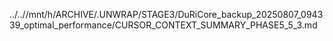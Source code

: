../..//mnt/h/ARCHIVE/.UNWRAP/STAGE3/DuRiCore_backup_20250807_094339_optimal_performance/CURSOR_CONTEXT_SUMMARY_PHASE5_5_3.md